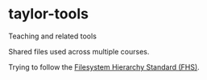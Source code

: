 # taylor-tools

Teaching and related tools

Shared files used across multiple courses.

Trying to follow the
[Filesystem Hierarchy Standard (FHS)](https://wiki.linuxfoundation.org/lsb/fhs).
